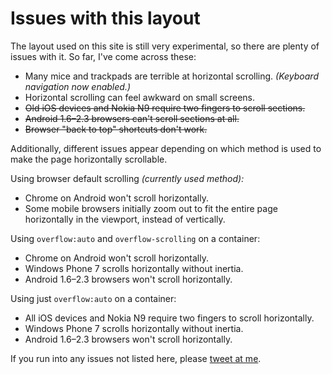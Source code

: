 # Issues with this layout

The layout used on this site is still very experimental, so there are plenty of issues with it. So far, I've come across these:

- Many mice and trackpads are terrible at horizontal scrolling. _(Keyboard navigation now enabled.)_
- Horizontal scrolling can feel awkward on small screens.
- <del>Old iOS devices and Nokia N9 require two fingers to scroll sections.</del>
- <del>Android 1.6–2.3 browsers can't scroll sections at all.</del>
- <del>Browser "back to top" shortcuts don't work.</del>

Additionally, different issues appear depending on which method is used to make the page horizontally scrollable.

Using browser default scrolling _(currently used method):_

- Chrome on Android won't scroll horizontally.
- Some mobile browsers initially zoom out to fit the entire page horizontally in the viewport, instead of vertically.

Using `overflow:auto` and `overflow-scrolling` on a container:

- Chrome on Android won't scroll horizontally.
- Windows Phone 7 scrolls horizontally without inertia.
- Android 1.6–2.3 browsers won't scroll horizontally.

Using just `overflow:auto` on a container:

- All iOS devices and Nokia N9 require two fingers to scroll horizontally.
- Windows Phone 7 scrolls horizontally without inertia.
- Android 1.6–2.3 browsers won't scroll horizontally.

If you run into any issues not listed here, please [tweet at me](http://twitter.com/jonikorpi/).